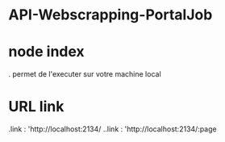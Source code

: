 # API-Webscrapping-PortalJob

# node index 
  . permet de l'executer sur votre machine local
  
 # URL link
 .link : 'http://localhost:2134/
 ..link : 'http://localhost:2134/:page
    
